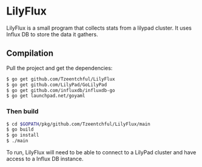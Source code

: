 LilyFlux
========

LilyFlux is a small program that collects stats from a lilypad cluster.
It uses Influx DB to store the data it gathers.


Compilation
-------------

Pull the project and get the dependencies:
```bash
$ go get github.com/Tzeentchful/LilyFlux
$ go get github.com/LilyPad/GoLilyPad
$ go get github.com/influxdb/influxdb-go
$ go get launchpad.net/goyaml
```

### Then build ###

```bash
$ cd $GOPATH/pkg/github.com/Tzeentchful/LilyFlux/main
$ go build
$ go install
$ ./main
```

To run, LilyFlux will need to be able to connect to a LilyPad cluster
and have access to a Influx DB instance.
